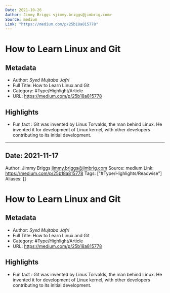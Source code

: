 ```yaml
---
Date: 2021-10-26
Author: Jimmy Briggs <jimmy.briggs@jimbrig.com>
Source: medium
Link: "https://medium.com/p/25b18a815778"
---
```


# How to Learn Linux and Git

## Metadata

* Author: *Syed Mujtaba Jafri*
* Full Title: How to Learn Linux and Git
* Category: #Type/Highlight/Article
* URL: https://medium.com/p/25b18a815778

## Highlights

* Fun fact : Git was invented by Linus Torvalds, the man behind Linux. He invented it for development of Linux kernel, with other developers contributing to its initial development.

---

## Date: 2021-11-17
Author: Jimmy Briggs [jimmy.briggs@jimbrig.com](jimmy.briggs@jimbrig.com)
Source: medium
Link: https://medium.com/p/25b18a815778
Tags: \["#Type/Highlights/Readwise"\]
Aliases: \[\]

# How to Learn Linux and Git

## Metadata

* Author: *Syed Mujtaba Jafri*
* Full Title: How to Learn Linux and Git
* Category: #Type/Highlight/Article
* URL: https://medium.com/p/25b18a815778

## Highlights

* Fun fact : Git was invented by Linus Torvalds, the man behind Linux. He invented it for development of Linux kernel, with other developers contributing to its initial development.
